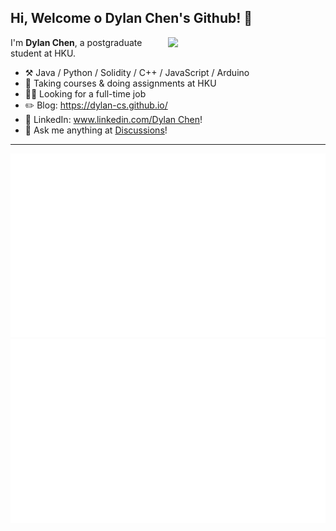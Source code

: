 ## Hi, Welcome o Dylan Chen's Github! 👋
<picture>
    <source media="(prefers-color-scheme: dark)" srcset="https://github-readme-stats-ouuan.vercel.app/api?username=Dylan-CS&theme=dark&show_icons=true">
    <img align="right" width="50%" src="https://github-readme-stats-ouuan.vercel.app/api?username=Dylan-CS&show_icons=true">
</picture>

I'm **Dylan Chen**, a postgraduate student at HKU.

-   :hammer_and_pick: Java / Python / Solidity / C++ / JavaScript / Arduino
-   :seedling: Taking courses & doing assignments at HKU
-   :man_office_worker: Looking for a full-time job
-   :pencil2: Blog: https://dylan-cs.github.io/  
-   :link: LinkedIn: [www.linkedin.com/Dylan Chen](https://www.linkedin.com/in/dylan-chen-684a52249/)!
-   :thought_balloon: Ask me anything at [Discussions](https://github.com/dylan-cs/dylan-cs/discussions/new)!

---

<img src="https://raw.githubusercontent.com/dylan-cs/github-stats-transparent/output/generated/overview.svg" alt="GitHub Overview">
<img src="https://raw.githubusercontent.com/dylan-cs/github-stats-transparent/output/generated/languages.svg" alt="GitHub Languages">




